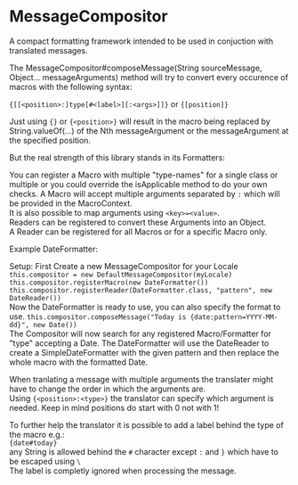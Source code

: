 MessageCompositor
=========

A compact formatting framework intended to be used in conjuction with translated messages.

The MessageCompositor#composeMessage(String sourceMessage, Object... messageArguments) method will try to convert every occurence of macros with the following syntax:

 ```{[[<position>:]type[#<label>][:<args>]]}``` or ```{[position]}```

Just using ```{}``` or ```{<position>}``` will result in the macro being replaced by String.valueOf(...) of the Nth messageArgument or the messageArgument at the specified position.

But the real strength of this library stands in its Formatters:

You can register a Macro with multiple "type-names" for a single class or multiple or you could override the isApplicable method to do your own checks.
A Macro will accept multiple arguments separated by `:` which will be provided in the MacroContext.  
It is also possible to map arguments using `<key>=<value>`.  
Readers can be registered to convert these Arguments into an Object.  
A Reader can be registered for all Macros or for a specific Macro only.

Example DateFormatter:

Setup:
First Create a new MessageCompositor for your Locale  
```this.compositor = new DefaultMessageCompositor(myLocale)```    
```this.compositor.registerMacro(new DateFormatter())```  
```this.compositor.registerReader(DateFormatter.class, "pattern", new DateReader())```  
Now the DateFormatter is ready to use, you can also specify the format to use.
```this.compositor.composeMessage("Today is {date:pattern=YYYY-MM-dd}", new Date())```  
The Compositor will now search for any registered Macro/Formatter for "type" accepting a Date.
The DateFormatter will use the DateReader to create a SimpleDateFormatter with the given pattern and then replace the whole macro with the formatted Date.  
   
When tranlating a message with multiple arguments the translater might have to change the order in which the arguments are.  
Using ```{<position>:<type>}``` the translator can specify which argument is needed. Keep in mind positions do start with 0 not with 1!

To further help the translator it is possible to add a label behind the type of the macro e.g.:  
```{date#today}```   
any String is allowed behind the `#` character except `:` and `}` which have to be escaped using `\`  
The label is completly ignored when processing the message.
